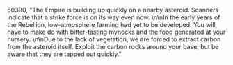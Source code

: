﻿50390, "The Empire is building up quickly on a nearby asteroid. Scanners indicate that a strike force is on its way even now. \n\nIn the early years of the Rebellion, low-atmosphere farming had yet to be developed. You will have to make do with bitter-tasting mynocks and the food generated at your nursery. \n\nDue to the lack of vegetation, we are forced to extract carbon from the asteroid itself. Exploit the carbon rocks around your base, but be aware that they are tapped out quickly."

